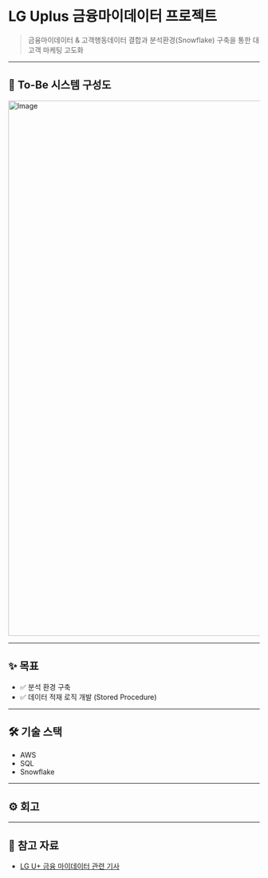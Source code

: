 # LG Uplus 금융마이데이터 프로젝트

> 금융마이데이터 & 고객행동데이터 결합과 분석환경(Snowflake) 구축을 통한 대고객 마케팅 고도화

---

## 📝 To-Be 시스템 구성도
<img width="1919" height="1073" alt="Image" src="https://github.com/user-attachments/assets/60ccaa46-70b5-4dd6-826e-57dc5a2f5288" />

---

## ✨ 목표
- ✅ 분석 환경 구축
- ✅ 데이터 적재 로직 개발 (Stored Procedure)

---

## 🛠 기술 스택
- AWS
- SQL
- Snowflake

---

## ⚙️ 회고

---

## 📌 참고 자료
- [LG U+ 금융 마이데이터 관련 기사](https://news.mt.co.kr/mtview.php?no=2023070508593119503)
